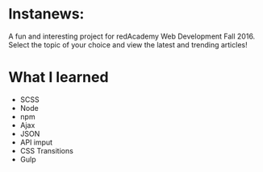 # Instanews:

A fun and interesting project for redAcademy Web Development Fall 2016. Select the topic of your choice and view the latest and trending articles!

# What I learned
* SCSS
* Node
* npm 
* Ajax
* JSON
* API imput
* CSS Transitions
* Gulp
